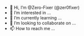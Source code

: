 - 👋 Hi, I’m @Zero-Fixer (@zer0fixer)
- 👀 I’m interested in ...
- 🌱 I’m currently learning ...
- 💞️ I’m looking to collaborate on ...
- 📫 How to reach me ...

<!---
Zero-Fixer/Zero-Fixer is a ✨ special ✨ repository because its `README.md` (this file) appears on your GitHub profile.
You can click the Preview link to take a look at your changes.
--->

